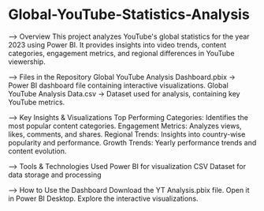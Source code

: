 # Global-YouTube-Statistics-Analysis

--> Overview
This project analyzes YouTube's global statistics for the year 2023 using Power BI. It provides insights into video trends, content categories, engagement metrics, and regional differences in YouTube viewership.

--> Files in the Repository
Global YouTube Analysis Dashboard.pbix → Power BI dashboard file containing interactive visualizations.
Global YouTube Analysis Data.csv → Dataset used for analysis, containing key YouTube metrics.

--> Key Insights & Visualizations
Top Performing Categories: Identifies the most popular content categories.
Engagement Metrics: Analyzes views, likes, comments, and shares.
Regional Trends: Insights into country-wise popularity and performance.
Growth Trends: Yearly performance trends and content evolution.

--> Tools & Technologies Used
Power BI for visualization
CSV Dataset for data storage and processing

--> How to Use the Dashboard
Download the YT Analysis.pbix file.
Open it in Power BI Desktop.
Explore the interactive visualizations.
